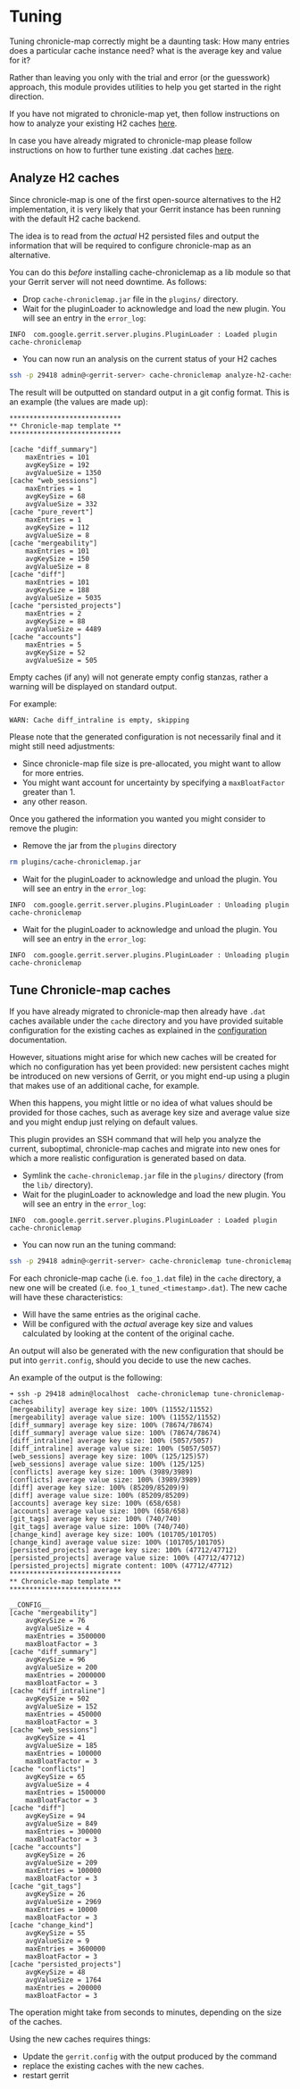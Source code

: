 # Tuning

Tuning chronicle-map correctly might be a daunting task:
How many entries does a particular cache instance need?
what is the average key and value for it?

Rather than leaving you only with the trial and error (or the guesswork)
approach, this module provides utilities to help you get started in the right
direction.

If you have not migrated to chronicle-map yet, then follow instructions on how
to analyze your existing H2 caches [here](#analyze-h2-caches).

In case you have already migrated to chronicle-map please follow instructions on
how to further tune existing .dat caches [here](#tune-chronicle-map-caches).

## Analyze H2 caches

Since chronicle-map is one of the first open-source alternatives to the H2
implementation, it is very likely that your Gerrit instance has been running
with the default H2 cache backend.

The idea is to read from the _actual_ H2 persisted files and output the
information that will be required to configure chronicle-map as an alternative.

You can do this _before_ installing cache-chroniclemap as a lib module so that
your Gerrit server will not need downtime. As follows:

* Drop `cache-chroniclemap.jar` file in the `plugins/` directory.
* Wait for the pluginLoader to acknowledge and load the new plugin. You will see
  an entry in the `error_log`:

```
INFO  com.google.gerrit.server.plugins.PluginLoader : Loaded plugin cache-chroniclemap
```

* You can now run an analysis on the current status of your H2 caches

```bash
ssh -p 29418 admin@<gerrit-server> cache-chroniclemap analyze-h2-caches
```

The result will be outputted on standard output in a git config format. This is
an example (the values are made up):

```
****************************
** Chronicle-map template **
****************************

[cache "diff_summary"]
	maxEntries = 101
	avgKeySize = 192
	avgValueSize = 1350
[cache "web_sessions"]
	maxEntries = 1
	avgKeySize = 68
	avgValueSize = 332
[cache "pure_revert"]
	maxEntries = 1
	avgKeySize = 112
	avgValueSize = 8
[cache "mergeability"]
	maxEntries = 101
	avgKeySize = 150
	avgValueSize = 8
[cache "diff"]
	maxEntries = 101
	avgKeySize = 188
	avgValueSize = 5035
[cache "persisted_projects"]
	maxEntries = 2
	avgKeySize = 88
	avgValueSize = 4489
[cache "accounts"]
	maxEntries = 5
	avgKeySize = 52
	avgValueSize = 505
```

Empty caches (if any) will not generate empty config stanzas, rather a warning
will be displayed on standard output.

For example:
```
WARN: Cache diff_intraline is empty, skipping
```

Please note that the generated configuration is not necessarily final and it
might still need adjustments:
* Since chronicle-map file size is pre-allocated, you might want to allow for
  more entries.
* You might want account for uncertainty by specifying a `maxBloatFactor` greater
  than 1.
* any other reason.

Once you gathered the information you wanted you might consider to remove the
plugin:

* Remove the jar from the `plugins` directory

```bash
rm plugins/cache-chroniclemap.jar
```

* Wait for the pluginLoader to acknowledge and unload the plugin. You will
  see an entry in the `error_log`:

```
INFO  com.google.gerrit.server.plugins.PluginLoader : Unloading plugin cache-chroniclemap
```

* Wait for the pluginLoader to acknowledge and unload the plugin. You will see
  an entry in the `error_log`:

```
INFO  com.google.gerrit.server.plugins.PluginLoader : Unloading plugin cache-chroniclemap
```

## Tune Chronicle-map caches

If you have already migrated to chronicle-map then already have `.dat` caches
available under the `cache` directory and you have provided suitable
configuration for the existing caches as explained in the [configuration](./config.md)
documentation.

However, situations might arise for which new caches will be created for which
no configuration has yet been provided: new persistent caches might be
introduced on new versions of Gerrit, or you might end-up using a plugin that
makes use of an additional cache, for example.

When this happens, you might little or no idea of what values should be provided
for those caches, such as average key size and average value size and you might
endup just relying on default values.

This plugin provides an SSH command that will help you analyze the current,
suboptimal, chronicle-map caches and migrate into new ones for which a more
realistic configuration is generated based on data.

* Symlink the `cache-chroniclemap.jar` file in the `plugins/` directory (from
  the `lib/` directory).
* Wait for the pluginLoader to acknowledge and load the new plugin. You will see
  an entry in the `error_log`:

```
INFO  com.google.gerrit.server.plugins.PluginLoader : Loaded plugin cache-chroniclemap
```

* You can now run an the tuning command:

```bash
ssh -p 29418 admin@<gerrit-server> cache-chroniclemap tune-chroniclemap-caches
```

For each chronicle-map cache (i.e. `foo_1.dat` file) in the `cache` directory, a
new one will be created (i.e. `foo_1_tuned_<timestamp>.dat`).
The new cache will have these characteristics:
- Will have the same entries as the original cache.
- Will be configured with the *actual* average key size and values calculated by
  looking at the content of the original cache.

An output will also be generated with the new configuration that should be put
into `gerrit.config`, should you decide to use the new caches.

An example of the output is the following:

```
➜ ssh -p 29418 admin@localhost  cache-chroniclemap tune-chroniclemap-caches
[mergeability] average key size: 100% (11552/11552)
[mergeability] average value size: 100% (11552/11552)
[diff_summary] average key size: 100% (78674/78674)
[diff_summary] average value size: 100% (78674/78674)
[diff_intraline] average key size: 100% (5057/5057)
[diff_intraline] average value size: 100% (5057/5057)
[web_sessions] average key size: 100% (125/125)57)
[web_sessions] average value size: 100% (125/125)
[conflicts] average key size: 100% (3989/3989)
[conflicts] average value size: 100% (3989/3989)
[diff] average key size: 100% (85209/85209)9)
[diff] average value size: 100% (85209/85209)
[accounts] average key size: 100% (658/658)
[accounts] average value size: 100% (658/658)
[git_tags] average key size: 100% (740/740)
[git_tags] average value size: 100% (740/740)
[change_kind] average key size: 100% (101705/101705)
[change_kind] average value size: 100% (101705/101705)
[persisted_projects] average key size: 100% (47712/47712)
[persisted_projects] average value size: 100% (47712/47712)
[persisted_projects] migrate content: 100% (47712/47712)
****************************
** Chronicle-map template **
****************************

__CONFIG__
[cache "mergeability"]
	avgKeySize = 76
	avgValueSize = 4
	maxEntries = 3500000
	maxBloatFactor = 3
[cache "diff_summary"]
	avgKeySize = 96
	avgValueSize = 200
	maxEntries = 2000000
	maxBloatFactor = 3
[cache "diff_intraline"]
	avgKeySize = 502
	avgValueSize = 152
	maxEntries = 450000
	maxBloatFactor = 3
[cache "web_sessions"]
	avgKeySize = 41
	avgValueSize = 185
	maxEntries = 100000
	maxBloatFactor = 3
[cache "conflicts"]
	avgKeySize = 65
	avgValueSize = 4
	maxEntries = 1500000
	maxBloatFactor = 3
[cache "diff"]
	avgKeySize = 94
	avgValueSize = 849
	maxEntries = 300000
	maxBloatFactor = 3
[cache "accounts"]
	avgKeySize = 26
	avgValueSize = 209
	maxEntries = 100000
	maxBloatFactor = 3
[cache "git_tags"]
	avgKeySize = 26
	avgValueSize = 2969
	maxEntries = 10000
	maxBloatFactor = 3
[cache "change_kind"]
	avgKeySize = 55
	avgValueSize = 9
	maxEntries = 3600000
	maxBloatFactor = 3
[cache "persisted_projects"]
	avgKeySize = 48
	avgValueSize = 1764
	maxEntries = 200000
	maxBloatFactor = 3
```

The operation might take from seconds to minutes, depending on the size of the
caches.

Using the new caches requires things:
* Update the `gerrit.config` with the output produced by the command
* replace the existing caches with the new caches.
* restart gerrit